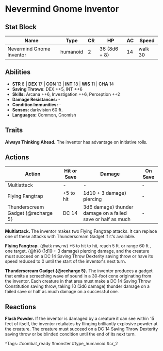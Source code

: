 # Nevermind Gnome Inventor

## Stat Block

| Name | Type | CR | HP | AC | Speed |
|------|------|----|----|----|-------|
| Nevermind Gnome Inventor | humanoid | 2 | 36 (8d6 + 8) | 14 | walk 30 |

## Abilities

- **STR** 8 | **DEX** 17 | **CON** 13 | **INT** 18 | **WIS** 11 | **CHA** 14
- **Saving Throws:** DEX ++5, INT ++6  
- **Skills:** Arcana ++6, Investigation ++6, Perception ++2  
- **Damage Resistances:** -  
- **Condition Immunities:** -  
- **Senses:** darkvision 60 ft.  
- **Languages:** Common, Gnomish

## Traits

**Always Thinking Ahead.** The inventor has advantage on initiative rolls.


## Actions

| Action | Hit or Save | Damage | On Save |
|--------|--------------|--------|----------|
| Multiattack | - | - | - |
| Flying Fangtrap | +5 to hit | 1d10 + 3 damage) piercing | - |
| Thunderscream Gadget {@recharge 5} | DC 14 | 3d6 damage) thunder damage on a failed save or half as much | - |

**Multiattack.** The inventor makes two Flying Fangtrap attacks. It can replace one of these attacks with Thunderscream Gadget if it's available.

**Flying Fangtrap.** {@atk mw,rw} +5 to hit to hit, reach 5 ft. or range 60 ft., one target. {@h}8 (1d10 + 3 damage) piercing damage, and the creature must succeed on a DC 14 Saving Throw Dexterity saving throw or have its speed reduced to 0 until the start of the inventor's next turn.

**Thunderscream Gadget {@recharge 5}.** The inventor produces a gadget that emits a screeching wave of sound in a 30-foot cone originating from the inventor. Each creature in that area must make a DC 14 Saving Throw Constitution saving throw, taking 10 (3d6 damage) thunder damage on a failed save or half as much damage on a successful one.

## Reactions

**Flash Powder.** If the inventor is damaged by a creature it can see within 15 feet of itself, the inventor retaliates by flinging brilliantly explosive powder at the creature. The creature must succeed on a DC 14 Saving Throw Dexterity saving throw or be blinded condition until the end of its next turn.



^Tags: #combat_ready #monster #type_humanoid #cr_2